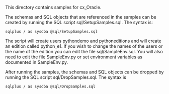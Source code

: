 This directory contains samples for cx_Oracle.

The schemas and SQL objects that are referenced in the samples can be created
by running the SQL script sql/SetupSamples.sql. The syntax is:

    sqlplus / as sysdba @sql/SetupSamples.sql

The script will create users pythondemo and pythoneditions and will create an
edition called python_e1. If you wish to change the names of the users or the
name of the edition you can edit the file sql/SampleEnv.sql. You will also
need to edit the file SampleEnv.py or set environment variables as documented
in SampleEnv.py.

After running the samples, the schemas and SQL objects can be dropped by
running the SQL script sql/DropSamples.sql. The syntax is

    sqlplus / as sysdba @sql/DropSamples.sql

